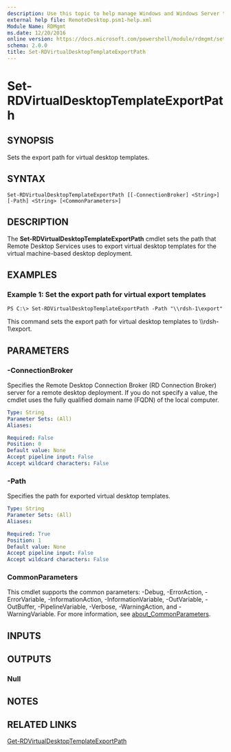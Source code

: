 ```yaml
---
description: Use this topic to help manage Windows and Windows Server technologies with Windows PowerShell.
external help file: RemoteDesktop.psm1-help.xml
Module Name: RDMgmt
ms.date: 12/20/2016
online version: https://docs.microsoft.com/powershell/module/rdmgmt/set-rdvirtualdesktoptemplateexportpath?view=windowsserver2022-ps&wt.mc_id=ps-gethelp
schema: 2.0.0
title: Set-RDVirtualDesktopTemplateExportPath
---
```


# Set-RDVirtualDesktopTemplateExportPath

## SYNOPSIS
Sets the export path for virtual desktop templates.

## SYNTAX

```
Set-RDVirtualDesktopTemplateExportPath [[-ConnectionBroker] <String>] [-Path] <String> [<CommonParameters>]
```

## DESCRIPTION
The **Set-RDVirtualDesktopTemplateExportPath** cmdlet sets the path that Remote Desktop Services uses to export virtual desktop templates for the virtual machine-based desktop deployment.

## EXAMPLES

### Example 1: Set the export path for virtual export templates
```
PS C:\> Set-RDVirtualDesktopTemplateExportPath -Path "\\rdsh-1\export"
```

This command sets the export path for virtual desktop templates to \\\\rdsh-1\export.

## PARAMETERS

### -ConnectionBroker
Specifies the Remote Desktop Connection Broker (RD Connection Broker) server for a remote desktop deployment.
If you do not specify a value, the cmdlet uses the fully qualified domain name (FQDN) of the local computer.

```yaml
Type: String
Parameter Sets: (All)
Aliases:

Required: False
Position: 0
Default value: None
Accept pipeline input: False
Accept wildcard characters: False
```

### -Path
Specifies the path for exported virtual desktop templates.

```yaml
Type: String
Parameter Sets: (All)
Aliases:

Required: True
Position: 1
Default value: None
Accept pipeline input: False
Accept wildcard characters: False
```

### CommonParameters
This cmdlet supports the common parameters: -Debug, -ErrorAction, -ErrorVariable, -InformationAction, -InformationVariable, -OutVariable, -OutBuffer, -PipelineVariable, -Verbose, -WarningAction, and -WarningVariable. For more information, see [about_CommonParameters](https://go.microsoft.com/fwlink/?LinkID=113216).

## INPUTS

## OUTPUTS

### Null

## NOTES

## RELATED LINKS

[Get-RDVirtualDesktopTemplateExportPath](./Get-RDVirtualDesktopTemplateExportPath.md)


